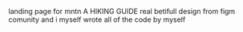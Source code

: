 landing page for mntn A HIKING GUIDE
real betifull design from figm comunity and i myself wrote all of the code by myself 
